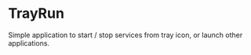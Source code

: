 # TrayRun

Simple application to start / stop services from tray icon, or launch other applications.
